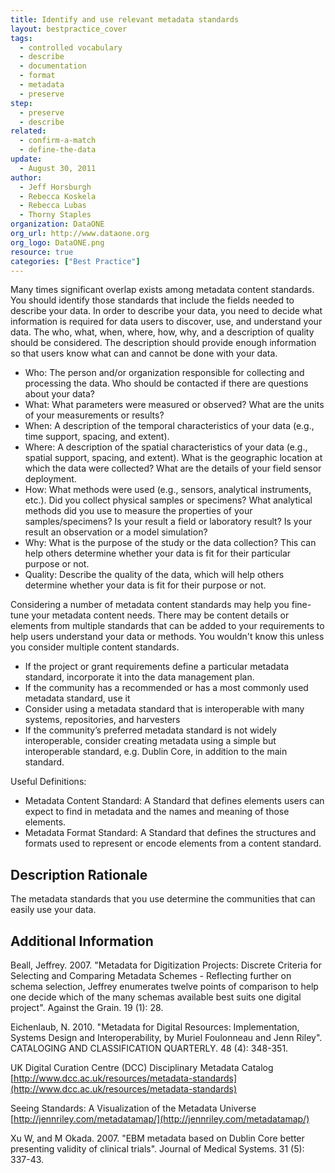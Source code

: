 ```yaml
---
title: Identify and use relevant metadata standards
layout: bestpractice_cover
tags:
  - controlled vocabulary
  - describe
  - documentation
  - format
  - metadata
  - preserve
step:
  - preserve
  - describe
related:
  - confirm-a-match
  - define-the-data
update:
  - August 30, 2011
author:
  - Jeff Horsburgh
  - Rebecca Koskela
  - Rebecca Lubas
  - Thorny Staples
organization: DataONE
org_url: http://www.dataone.org
org_logo: DataONE.png
resource: true
categories: ["Best Practice"]
---
```




Many times significant overlap exists among metadata content standards. You should identify those standards that include the fields needed to describe your data. In order to describe your data, you need to decide what information is required for data users to discover, use, and understand your data. The who, what, when, where, how, why, and a description of quality should be considered. The description should provide enough information so that users know what can and cannot be done with your data.
- Who: The person and/or organization responsible for collecting and processing the data. Who should be contacted if there are questions about your data?
- What: What parameters were measured or observed? What are the units of your measurements or results?
- When: A description of the temporal characteristics of your data (e.g., time support, spacing, and extent).
- Where: A description of the spatial characteristics of your data (e.g., spatial support, spacing, and extent). What is the geographic location at which the data were collected? What are the details of your field sensor deployment.
- How: What methods were used (e.g., sensors, analytical instruments, etc.). Did you collect physical samples or specimens? What analytical methods did you use to measure the properties of your samples/specimens? Is your result a field or laboratory result? Is your result an observation or a model simulation?
- Why: What is the purpose of the study or the data collection? This can help others determine whether your data is fit for their particular purpose or not.
- Quality: Describe the quality of the data, which will help others determine whether your data is fit for their purpose or not.

Considering a number of metadata content standards may help you fine-tune your metadata content needs. There may be content details or elements from multiple standards that can be added to your requirements to help users understand your data or methods. You wouldn't know this unless you consider multiple content standards.
- If the project or grant requirements define a particular metadata standard, incorporate it into the data management plan.
- If the community has a recommended or has a most commonly used metadata standard, use it
- Consider using a metadata standard that is interoperable with many systems, repositories, and harvesters
- If the community’s preferred metadata standard is not widely interoperable, consider creating metadata using a simple but interoperable standard, e.g. Dublin Core, in addition to the main standard.

Useful Definitions:
- Metadata Content Standard: A Standard that defines elements users can expect to find in metadata and the names and meaning of those elements.
- Metadata Format Standard: A Standard that defines the structures and formats used to represent or encode elements from a content standard.

## Description Rationale

The metadata standards that you use determine the communities that can easily use your data.

## Additional Information

Beall, Jeffrey. 2007. "Metadata for Digitization Projects: Discrete Criteria for Selecting and Comparing Metadata Schemes - Reflecting further on schema selection, Jeffrey enumerates twelve points of comparison to help one decide which of the many schemas available best suits one digital project". Against the Grain. 19 (1): 28.

Eichenlaub, N. 2010. "Metadata for Digital Resources: Implementation, Systems Design and Interoperability, by Muriel Foulonneau and Jenn Riley". CATALOGING AND CLASSIFICATION QUARTERLY. 48 (4): 348-351.

UK Digital Curation Centre (DCC) Disciplinary Metadata Catalog
[http://www.dcc.ac.uk/resources/metadata-standards](http://www.dcc.ac.uk/resources/metadata-standards)

Seeing Standards: A Visualization of the Metadata Universe
[http://jennriley.com/metadatamap/](http://jennriley.com/metadatamap/)

Xu W, and M Okada. 2007. "EBM metadata based on Dublin Core better presenting validity of clinical trials". Journal of Medical Systems. 31 (5): 337-43.
